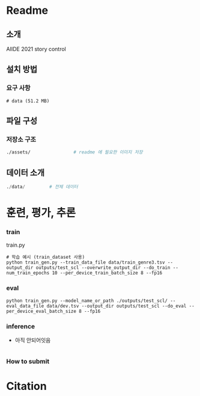 # Readme

## 소개

AIIDE 2021 story control

## 설치 방법

### 요구 사항

```
# data (51.2 MB)

```

## 파일 구성


### 저장소 구조

```bash
./assets/                # readme 에 필요한 이미지 저장

```

## 데이터 소개

```python
./data/         # 전체 데이터


```

# 훈련, 평가, 추론

### train

train.py 

```
# 학습 예시 (train_dataset 사용)
python train_gen.py --train_data_file data/train_genre3.tsv --output_dir outputs/test_scl --overwrite_output_dir --do_train --num_train_epochs 10 --per_device_train_batch_size 8 --fp16
```

### eval

```
python train_gen.py --model_name_or_path ./outputs/test_scl/ --eval_data_file data/dev.tsv --output_dir outputs/test_scl --do_eval --per_device_eval_batch_size 8 --fp16
```

### inference


* 아직 안되어잇음  
```
```

### How to submit


# Citation